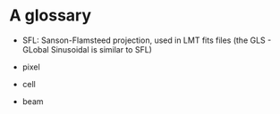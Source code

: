 # A glossary

* SFL: Sanson-Flamsteed projection, used in LMT fits files (the GLS - GLobal Sinusoidal is similar to SFL)


* pixel

* cell

* beam
